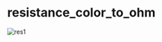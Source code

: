 # resistance_color_to_ohm
![res1](https://user-images.githubusercontent.com/44072450/111887341-88c41500-89e5-11eb-9c75-c4e336c252f3.jpeg)
